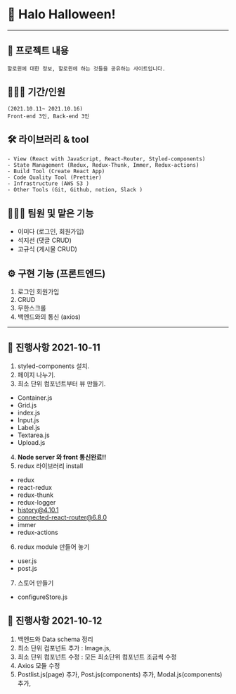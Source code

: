 # 👻 Halo Halloween!

---

## 📕 프로젝트 내용

```
할로윈에 대한 정보, 할로윈에 하는 것들을 공유하는 사이트입니다.
```

## 🧑🏼‍💻 기간/인원

```
(2021.10.11~ 2021.10.16)
Front-end 3인, Back-end 3인
```

## 🛠 라이브러리 & tool

```
- View (React with JavaScript, React-Router, Styled-components)
- State Management (Redux, Redux-Thunk, Immer, Redux-actions)
- Build Tool (Create React App)
- Code Quality Tool (Prettier)
- Infrastructure (AWS S3 )
- Other Tools (Git, Github, notion, Slack )
```

## 👩🏼‍💻 팀원 및 맡은 기능

- 이미다 (로그인, 회원가입)
- 석지선 (댓글 CRUD)
- 고규식 (게시물 CRUD)

## ⚙️ 구현 기능 (프론트엔드)

1. 로그인 회원가입
2. CRUD
3. 무한스크롤
4. 백엔드와의 통신 (axios)

---

## 📅 진행사항 2021-10-11

1. styled-components 설치.
2. 페이지 나누기.
3. 최소 단위 컴포넌트부터 뷰 만들기.

- Container.js
- Grid.js
- index.js
- Input.js
- Label.js
- Textarea.js
- Upload.js

4. **Node server 와 front 통신완료!!**
5. redux 라이브러리 install

- redux
- react-redux
- redux-thunk
- redux-logger
- history@4.10.1
- connected-react-router@6.8.0
- immer
- redux-actions

6. redux module 만들어 놓기

- user.js
- post.js

7. 스토어 만들기

- configureStore.js

## 📅 진행사항 2021-10-12

1. 백엔드와 Data schema 정리
2. 최소 단위 컴포넌트 추가 : Image.js,
3. 최소 단위 컴포넌트 수정 : 모든 최소단위 컴포넌트 조금씩 수정
4. Axios 모듈 수정
5. Postlist.js(page) 추가, Post.js(components) 추가, Modal.js(components) 추가,
